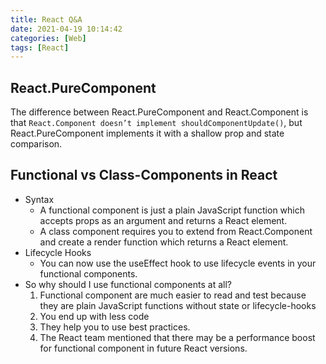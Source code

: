 ```yaml
---
title: React Q&A
date: 2021-04-19 10:14:42
categories: [Web]
tags: [React]
---
```

## React.PureComponent

The difference between React.PureComponent and React.Component is that `React.Component doesn’t implement shouldComponentUpdate()`, but React.PureComponent implements it with a shallow prop and state comparison.

<!--more-->

## Functional vs Class-Components in React

* Syntax
  * A functional component is just a plain JavaScript function which accepts props as an argument and returns a React element.
  * A class component requires you to extend from React.Component and create a render function which returns a React element.
* Lifecycle Hooks
  * You can now use the useEffect hook to use lifecycle events in your functional components.
* So why should I use functional components at all?
  1. Functional component are much easier to read and test because they are plain JavaScript functions without state or lifecycle-hooks
  2. You end up with less code
  3. They help you to use best practices.
  4. The React team mentioned that there may be a performance boost for functional component in future React versions.
